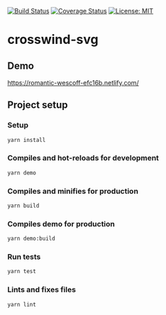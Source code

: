[![Build Status](https://travis-ci.org/miyanokomiya/crosswind-svg.svg?branch=master)](https://travis-ci.org/miyanokomiya/crosswind-svg?branch=master)
[![Coverage Status](https://coveralls.io/repos/github/miyanokomiya/crosswind-svg/badge.svg?branch=master)](https://coveralls.io/github/miyanokomiya/crosswind-svg?branch=master)
[![License: MIT](https://img.shields.io/badge/License-MIT-yellow.svg)](https://opensource.org/licenses/MIT)

# crosswind-svg

## Demo
https://romantic-wescoff-efc16b.netlify.com/

## Project setup
### Setup
```sh
yarn install
```

### Compiles and hot-reloads for development
```sh
yarn demo
```

### Compiles and minifies for production
```sh
yarn build
```

### Compiles demo for production
```sh
yarn demo:build
```

### Run tests
```sh
yarn test
```

### Lints and fixes files
```sh
yarn lint
```
